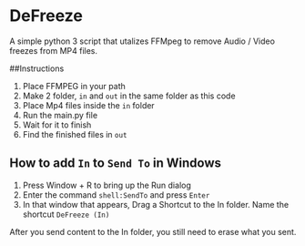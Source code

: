 # DeFreeze

A simple python 3 script that utalizes FFMpeg to remove Audio / Video freezes from MP4 files.

##Instructions

1. Place FFMPEG in your path
2. Make 2 folder, ``in`` and ``out`` in the same folder as this code
3. Place Mp4 files inside the ``in`` folder
4. Run the main.py file
5. Wait for it to finish
6. Find the finished files in ``out``

## How to add ``In`` to ``Send To`` in Windows

1. Press Window + R to bring up the Run dialog
2. Enter the command ``shell:SendTo`` and press ``Enter``
3. In that window that appears, Drag a Shortcut to the In folder.  Name the shortcut ``DeFreeze (In)``

After you send content to the In folder, you still need to erase what you sent.